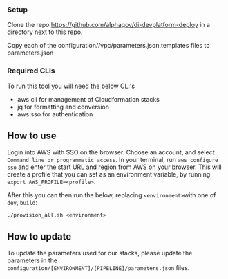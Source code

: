 ### Setup

Clone the repo https://github.com/alphagov/di-devplatform-deploy in a directory next to this repo.

Copy each of the configuration/<env>/vpc/parameters.json.templates files to parameters.json 

### Required CLIs

To run this tool you will need the below CLI's

* aws cli for management of Cloudformation stacks
* jq for formatting and conversion
* aws sso for authentication

## How to use

Login into AWS with SSO on the browser. Choose an account, and select `Command line or programmatic access`. In your
terminal, run `aws configure sso` and enter the start URL and region from AWS on your browser. This will create a
profile that you can set as an environment variable, by running `export AWS_PROFILE=<profile>`.

After this you can then run the below, replacing `<environment>`with one
of `dev`, `build`:

```shell
./provision_all.sh <environment>
```

## How to update

To update the parameters used for our stacks, please update the parameters in
the `configuration/[ENVIRONMENT]/[PIPELINE]/parameters.json` files.
